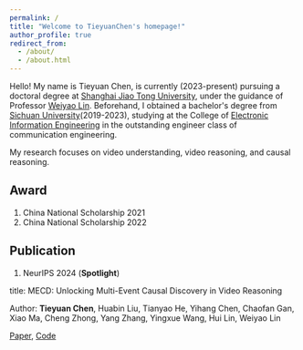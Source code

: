 ```yaml
---
permalink: /
title: "Welcome to TieyuanChen's homepage!"
author_profile: true
redirect_from: 
  - /about/
  - /about.html
---
```


Hello! My name is Tieyuan Chen, is currently (2023-present) pursuing a doctoral degree at [Shanghai Jiao Tong University](https://en.sjtu.edu.cn/), 
under the guidance of Professor [Weiyao Lin](https://weiyaolin.github.io/). 
Beforehand, I obtained a bachelor's degree from [Sichuan University](https://en.scu.edu.cn/)(2019-2023), 
studying at the College of [Electronic Information Engineering](https://eie.scu.edu.cn/eneieen/) in the outstanding engineer class of communication engineering.

My research focuses on video understanding, video reasoning, and causal reasoning. 

## Award
1. China National Scholarship 2021
2. China National Scholarship 2022

## Publication
1. NeurIPS 2024 (**Spotlight**)

title: MECD: Unlocking Multi-Event Causal Discovery in Video Reasoning

Author: **Tieyuan Chen**, Huabin Liu, Tianyao He, Yihang Chen, Chaofan Gan, Xiao Ma, Cheng Zhong, Yang Zhang, Yingxue Wang, Hui Lin, Weiyao Lin

[Paper](https://arxiv.org/abs/2409.17647), [Code](https://github.com/tychen-SJTU/MECD-Benchmark)

